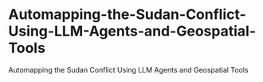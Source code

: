 # Automapping-the-Sudan-Conflict-Using-LLM-Agents-and-Geospatial-Tools
Automapping the Sudan Conflict Using LLM Agents and Geospatial Tools
